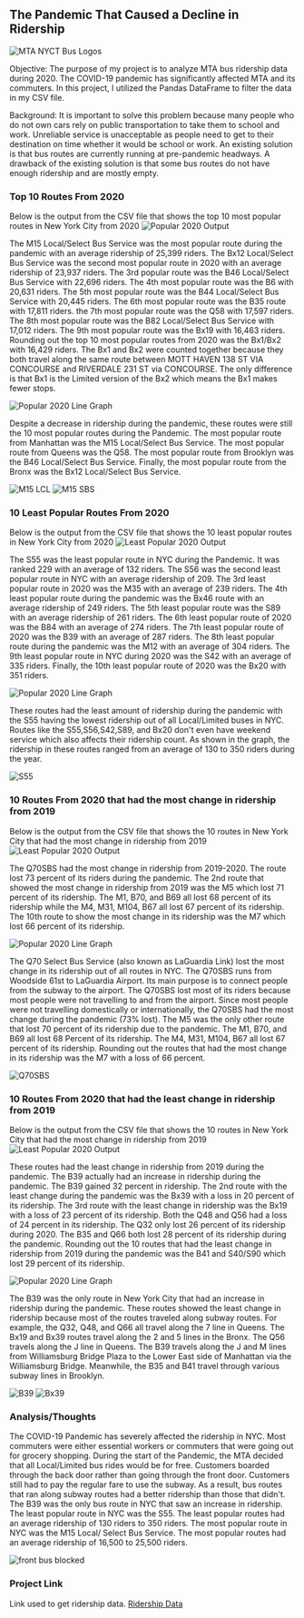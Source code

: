 ## The Pandemic That Caused a Decline in Ridership
![MTA NYCT Bus Logos](./Pictures/mtalogo.png)

Objective: The purpose of my project is to analyze MTA bus ridership data during 2020. The COVID-19 pandemic has significantly affected MTA and its commuters. In this project, I utilized the Pandas DataFrame to filter the data in my CSV file.

Background: It is important to solve this problem because many people who do not own cars rely on public transportation to take them to school and work. Unreliable service is unacceptable as people need to get to their destination on time whether it would be school or work. An existing solution is that bus routes are currently running at pre-pandemic headways. A drawback of the existing solution is that some bus routes do not have enough ridership and are mostly empty.

### Top 10 Routes From 2020

Below is the output from the CSV file that shows the top 10 most popular routes in New York City from 2020
![Popular 2020 Output](./Pictures/popoutput.PNG)

The M15 Local/Select Bus Service was the most popular route during the pandemic with an average ridership of 25,399 riders. The Bx12 Local/Select Bus Service was the second most popular route in 2020 with an average ridership of 23,937 riders. The 3rd popular route was the B46 Local/Select Bus Service with 22,696 riders. The 4th most popular route was the B6 with 20,631 riders. The 5th most popular route was the B44 Local/Select Bus Service with 20,445 riders. The 6th most popular route was the B35 route with 17,811 riders. the 7th most popular route was the Q58 with 17,597 riders. The 8th most popular route was the B82 Local/Select Bus Service with 17,012 riders. The 9th most popular route was the Bx19 with 16,463 riders. Rounding out the top 10 most popular routes from 2020 was the Bx1/Bx2 with 16,429 riders. The Bx1 and Bx2 were counted together because they both travel along the same route between MOTT HAVEN 138 ST VIA CONCOURSE and RIVERDALE 231 ST via CONCOURSE. The only difference is that Bx1 is the Limited version of the Bx2 which means the Bx1 makes fewer stops.

![Popular 2020 Line Graph](./Pictures/Popular2020.png)

Despite a decrease in ridership during the pandemic, these routes were still the 10 most popular routes during the Pandemic. The most popular route from Manhattan was the M15 Local/Select Bus Service. The most popular route from Queens was the Q58. The most popular route from Brooklyn was the B46 Local/Select Bus Service. Finally, the most popular route from the Bronx was the Bx12 Local/Select Bus Service.

![M15 LCL](./Pictures/M15SBS.png) ![M15 SBS](./Pictures/M15lcl.png)

### 10 Least Popular Routes From 2020

Below is the output from the CSV file that shows the 10 least popular routes in New York City from 2020
![Least Popular 2020 Output](./Pictures/leastpopoutput.PNG)

The S55 was the least popular route in NYC during the Pandemic. It was ranked 229 with an average of 132 riders. The S56 was the second least popular route in NYC with an average ridership of 209. The 3rd least popular route in 2020 was the M35 with an average of 239 riders. The 4th least popular route during the pandemic was the Bx46 route with an average ridership of 249 riders. The 5th least popular route was the S89 with an average ridership of 261 riders. The 6th least popular route of 2020 was the B84 with an average of 274 riders. The 7th least popular route of 2020 was the B39 with an average of 287 riders. The 8th least popular route during the pandemic was the M12 with an average of 304 riders. The 9th least popular route in NYC during 2020 was the S42 with an average of 335 riders. Finally, the 10th least popular route of 2020 was the Bx20 with 351 riders.

![Popular 2020 Line Graph](./Pictures/leastpop2020.png)

These routes had the least amount of ridership during the pandemic with the S55 having the lowest ridership out of all Local/Limited buses in NYC. Routes like the S55,S56,S42,S89, and Bx20 don't even have weekend service which also affects their ridership count. As shown in the graph, the ridership in these routes ranged from an average of 130 to 350 riders during the year.

![S55](./Pictures/S55.png)

### 10 Routes From 2020 that had the most change in ridership from 2019

Below is the output from the CSV file that shows the 10 routes in New York City that had the most change in ridership from 2019
![Least Popular 2020 Output](./Pictures/mostchangeoutput.PNG)

The Q70SBS had the most change in ridership from 2019-2020. The route lost 73 percent of its riders during the pandemic. The 2nd route that showed the most change in ridership from 2019 was the M5 which lost 71 percent of its ridership. The M1, B70, and B69 all lost 68 percent of its ridership while the M4, M31, M104, B67 all lost 67 percent of its ridership. The 10th route to show the most change in its ridership was the M7 which lost 66 percent of its ridership.

![Popular 2020 Line Graph](./Pictures/highchange.png)

The Q70 Select Bus Service (also known as LaGuardia Link) lost the most change in its ridership out of all routes in NYC. The Q70SBS runs from Woodside 61st to LaGuardia Airport. Its main purpose is to connect people from the subway to the airport. The Q70SBS lost most of its riders because most people were not travelling to and from the airport. Since most people were not travelling domestically or internationally, the Q70SBS had the most change during the pandemic (73% lost). The M5 was the only other route that lost 70 percent of its ridership due to the pandemic. The M1, B70, and B69 all lost 68 Percent of its ridership. The M4, M31, M104, B67 all lost 67 percent of its ridership. Rounding out the routes that had the most change in its ridership was the M7 with a loss of 66 percent.

![Q70SBS](./Pictures/Q70SBS.png)

### 10 Routes From 2020 that had the least change in ridership from 2019

Below is the output from the CSV file that shows the 10 routes in New York City that had the most change in ridership from 2019
![Least Popular 2020 Output](./Pictures/leastchangeoutput.PNG)

These routes had the least change in ridership from 2019 during the pandemic. The B39 actually had an increase in ridership during the pandemic. The B39 gained 32 percent in ridership. The 2nd route with the least change during the pandemic was the Bx39 with a loss in 20 percent of its ridership. The 3rd route with the least change in ridership was the Bx19 with a loss of 23 percent of its ridership. Both the Q48 and Q56 had a loss of 24 percent in its ridership. The Q32 only lost 26 percent of its ridership during 2020. The B35 and Q66 both lost 28 percent of its ridership during the pandemic. Rounding out the 10 routes that had the least change in ridership from 2019 during the pandemic was the B41 and S40/S90 which lost 29 percent of its ridership.

![Popular 2020 Line Graph](./Pictures/leastchange.png)

The B39 was the only route in New York City that had an increase in ridership during the pandemic. These routes showed the least change in ridership because most of the routes traveled along subway routes. For example, the Q32, Q48, and Q66 all travel along the 7 line in Queens. The Bx19 and Bx39 routes travel along the 2 and 5 lines in the Bronx. The Q56 travels along the J line in Queens. The B39 travels along the J and M lines from Williamsburg Bridge Plaza to the Lower East side of Manhattan via the Williamsburg Bridge. Meanwhile, the B35 and B41 travel through various subway lines in Brooklyn.

![B39](./Pictures/B39.png) ![Bx39](./Pictures/B39.png)

### Analysis/Thoughts
The COVID-19 Pandemic has severely affected the ridership in NYC. Most commuters were either essential workers or commuters that were going out for grocery shopping. During the start of the Pandemic, the MTA decided that all Local/Limited bus rides would be for free. Customers boarded through the back door rather than going through the front door. Customers still had to pay the regular fare to use the subway. As a result, bus routes that ran along subway routes had a better ridership than those that didn't. The B39 was the only bus route in NYC that saw an increase in ridership. The least popular route in NYC was the S55. The least popular routes had an average ridership of 130 riders to 350 riders. The most popular route in NYC was the M15 Local/ Select Bus Service. The most popular routes had an average ridership of 16,500 to 25,500 riders.

![front bus blocked](./Pictures/mtapandemic.png) 

### Project Link

Link used to get ridership data. [Ridership Data](https://new.mta.info/agency/new-york-city-transit/subway-bus-ridership-2020)
